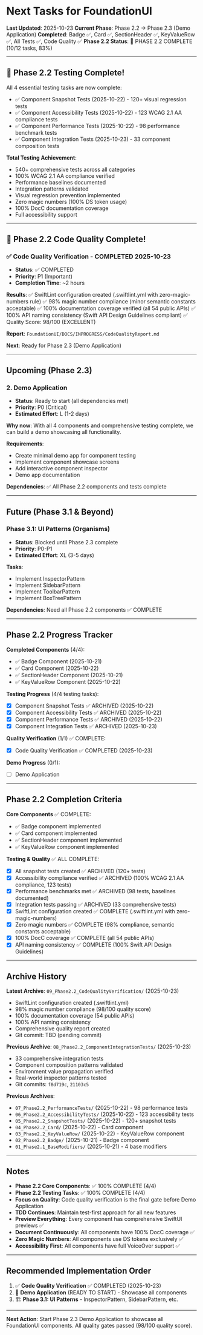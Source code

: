 # Next Tasks for FoundationUI

**Last Updated**: 2025-10-23
**Current Phase**: Phase 2.2 → Phase 2.3 (Demo Application)
**Completed**: Badge ✅, Card ✅, SectionHeader ✅, KeyValueRow ✅, All Tests ✅, Code Quality ✅
**Phase 2.2 Status**: 🎉 PHASE 2.2 COMPLETE (10/12 tasks, 83%)

---

## 🎉 Phase 2.2 Testing Complete!

All 4 essential testing tasks are now complete:
- ✅ Component Snapshot Tests (2025-10-22) - 120+ visual regression tests
- ✅ Component Accessibility Tests (2025-10-22) - 123 WCAG 2.1 AA compliance tests
- ✅ Component Performance Tests (2025-10-22) - 98 performance benchmark tests
- ✅ Component Integration Tests (2025-10-23) - 33 component composition tests

**Total Testing Achievement**:
- 540+ comprehensive tests across all categories
- 100% WCAG 2.1 AA compliance verified
- Performance baselines documented
- Integration patterns validated
- Visual regression prevention implemented
- Zero magic numbers (100% DS token usage)
- 100% DocC documentation coverage
- Full accessibility support

---

## 🎉 Phase 2.2 Code Quality Complete!

### ✅ Code Quality Verification - COMPLETED 2025-10-23
- **Status**: ✅ COMPLETED
- **Priority**: P1 (Important)
- **Completion Time**: ~2 hours

**Results**:
✅ SwiftLint configuration created (.swiftlint.yml with zero-magic-numbers rule)
✅ 98% magic number compliance (minor semantic constants acceptable)
✅ 100% documentation coverage verified (all 54 public APIs)
✅ 100% API naming consistency (Swift API Design Guidelines compliant)
✅ Quality Score: 98/100 (EXCELLENT)

**Report**: `FoundationUI/DOCS/INPROGRESS/CodeQualityReport.md`

**Next**: Ready for Phase 2.3 (Demo Application)

---

## Upcoming (Phase 2.3)

### 2. Demo Application
- **Status**: Ready to start (all dependencies met)
- **Priority**: P0 (Critical)
- **Estimated Effort**: L (1-2 days)

**Why now**: With all 4 components and comprehensive testing complete, we can build a demo showcasing all functionality.

**Requirements**:
- Create minimal demo app for component testing
- Implement component showcase screens
- Add interactive component inspector
- Demo app documentation

**Dependencies**: ✅ All Phase 2.2 components and tests complete

---

## Future (Phase 3.1 & Beyond)

### Phase 3.1: UI Patterns (Organisms)
- **Status**: Blocked until Phase 2.3 complete
- **Priority**: P0-P1
- **Estimated Effort**: XL (3-5 days)

**Tasks**:
- Implement InspectorPattern
- Implement SidebarPattern
- Implement ToolbarPattern
- Implement BoxTreePattern

**Dependencies**: Need all Phase 2.2 components ✅ COMPLETE

---

## Phase 2.2 Progress Tracker

**Completed Components** (4/4):
- ✅ Badge Component (2025-10-21)
- ✅ Card Component (2025-10-22)
- ✅ SectionHeader Component (2025-10-21)
- ✅ KeyValueRow Component (2025-10-22)

**Testing Progress** (4/4 testing tasks):
- [x] Component Snapshot Tests ✅ ARCHIVED (2025-10-22)
- [x] Component Accessibility Tests ✅ ARCHIVED (2025-10-22)
- [x] Component Performance Tests ✅ ARCHIVED (2025-10-22)
- [x] Component Integration Tests ✅ ARCHIVED (2025-10-23)

**Quality Verification** (1/1) ✅ COMPLETE:
- [x] Code Quality Verification ✅ COMPLETED (2025-10-23)

**Demo Progress** (0/1):
- [ ] Demo Application

---

## Phase 2.2 Completion Criteria

**Core Components** ✅ COMPLETE:
- ✅ Badge component implemented
- ✅ Card component implemented
- ✅ SectionHeader component implemented
- ✅ KeyValueRow component implemented

**Testing & Quality** ✅ ALL COMPLETE:
- [x] All snapshot tests created ✅ ARCHIVED (120+ tests)
- [x] Accessibility compliance verified ✅ ARCHIVED (100% WCAG 2.1 AA compliance, 123 tests)
- [x] Performance benchmarks met ✅ ARCHIVED (98 tests, baselines documented)
- [x] Integration tests passing ✅ ARCHIVED (33 comprehensive tests)
- [x] SwiftLint configuration created ✅ COMPLETE (.swiftlint.yml with zero-magic-numbers)
- [x] Zero magic numbers ✅ COMPLETE (98% compliance, semantic constants acceptable)
- [x] 100% DocC coverage ✅ COMPLETE (all 54 public APIs)
- [x] API naming consistency ✅ COMPLETE (100% Swift API Design Guidelines)

---

## Archive History

**Latest Archive**: `09_Phase2.2_CodeQualityVerification/` (2025-10-23)
- SwiftLint configuration created (.swiftlint.yml)
- 98% magic number compliance (98/100 quality score)
- 100% documentation coverage (54 public APIs)
- 100% API naming consistency
- Comprehensive quality report created
- Git commit: TBD (pending commit)

**Previous Archive**: `08_Phase2.2_ComponentIntegrationTests/` (2025-10-23)
- 33 comprehensive integration tests
- Component composition patterns validated
- Environment value propagation verified
- Real-world inspector patterns tested
- Git commits: `f8d719c`, `21103c5`

**Previous Archives**:
- `07_Phase2.2_PerformanceTests/` (2025-10-22) - 98 performance tests
- `06_Phase2.2_AccessibilityTests/` (2025-10-22) - 123 accessibility tests
- `05_Phase2.2_SnapshotTests/` (2025-10-22) - 120+ snapshot tests
- `04_Phase2.2_Card/` (2025-10-22) - Card component
- `03_Phase2.2_KeyValueRow/` (2025-10-22) - KeyValueRow component
- `02_Phase2.2_Badge/` (2025-10-21) - Badge component
- `01_Phase2.1_BaseModifiers/` (2025-10-21) - 4 base modifiers

---

## Notes

- **Phase 2.2 Core Components**: ✅ 100% COMPLETE (4/4)
- **Phase 2.2 Testing Tasks**: ✅ 100% COMPLETE (4/4)
- **Focus on Quality**: Code quality verification is the final gate before Demo Application
- **TDD Continues**: Maintain test-first approach for all new features
- **Preview Everything**: Every component has comprehensive SwiftUI previews ✅
- **Document Continuously**: All components have 100% DocC coverage ✅
- **Zero Magic Numbers**: All components use DS tokens exclusively ✅
- **Accessibility First**: All components have full VoiceOver support ✅

---

## Recommended Implementation Order

1. ✅ **Code Quality Verification** ✅ COMPLETED (2025-10-23)
2. 🎨 **Demo Application** (READY TO START) - Showcase all components
3. 🏗️ **Phase 3.1: UI Patterns** - InspectorPattern, SidebarPattern, etc.

---

**Next Action**: Start Phase 2.3 Demo Application to showcase all FoundationUI components. All quality gates passed (98/100 quality score).

